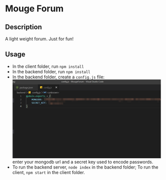 # Mouge Forum  

## Description
A light weight forum. Just for fun!  

## Usage
- In the client folder, run `npm install`
- In the backend folder, run `npm install`
- In the backend folder, create a `config.js` file: ![title](resources/info.png)  enter your mongodb url and a secret key used to encode passwords.
- To run the backend server, `node index` in the backend folder; To run the client, `npm start` in the client folder.  
  
